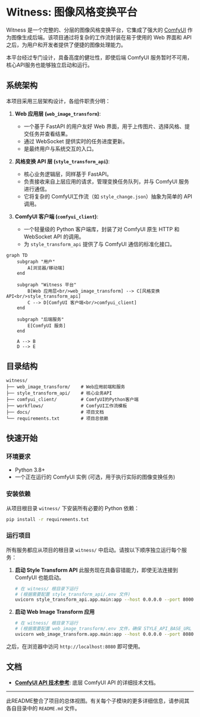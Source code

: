 # Witness: 图像风格变换平台

Witness 是一个完整的、分层的图像风格变换平台，它集成了强大的 [ComfyUI](https://github.com/comfyanonymous/ComfyUI) 作为图像生成后端。该项目通过将复杂的工作流封装在易于使用的 Web 界面和 API 之后，为用户和开发者提供了便捷的图像处理能力。

本平台经过专门设计，具备高度的健壮性，即使后端 ComfyUI 服务暂时不可用，核心API服务也能够独立启动和运行。

## 系统架构

本项目采用三层架构设计，各组件职责分明：

1.  **Web 应用层 (`web_image_transform`)**:
    *   一个基于 FastAPI 的用户友好 Web 界面，用于上传图片、选择风格、提交任务并查看结果。
    *   通过 WebSocket 提供实时的任务进度更新。
    *   是最终用户与系统交互的入口。

2.  **风格变换 API 层 (`style_transform_api`)**:
    *   核心业务逻辑层，同样基于 FastAPI。
    *   负责接收来自上层应用的请求，管理变换任务队列，并与 ComfyUI 服务进行通信。
    *   它将复杂的 ComfyUI工作流（如 `style_change.json`）抽象为简单的 API 调用。

3.  **ComfyUI 客户端 (`comfyui_client`)**:
    *   一个轻量级的 Python 客户端库，封装了对 ComfyUI 原生 HTTP 和 WebSocket API 的调用。
    *   为 `style_transform_api` 提供了与 ComfyUI 通信的标准化接口。

```mermaid
graph TD
    subgraph "用户"
        A[浏览器/移动端]
    end

    subgraph "Witness 平台"
        B[Web 应用层<br/>web_image_transform] --> C[风格变换 API<br/>style_transform_api]
        C --> D[ComfyUI 客户端<br/>comfyui_client]
    end

    subgraph "后端服务"
        E[ComfyUI 服务]
    end

    A --> B
    D --> E
```

## 目录结构

```
witness/
├── web_image_transform/    # Web应用前端和服务
├── style_transform_api/    # 核心业务API
├── comfyui_client/         # ComfyUI的Python客户端
├── workflows/              # ComfyUI工作流模板
├── docs/                   # 项目文档
└── requirements.txt        # 项目总依赖
```

## 快速开始

### 环境要求
- Python 3.8+
- 一个正在运行的 ComfyUI 实例 (可选，用于执行实际的图像变换任务)

### 安装依赖

从项目根目录 `witness/` 下安装所有必要的 Python 依赖：

```bash
pip install -r requirements.txt
```

### 运行项目

所有服务都应从项目的根目录 `witness/` 中启动。请按以下顺序独立运行每个服务：

1.  **启动 Style Transform API**
    此服务现在具备容错能力，即使无法连接到 ComfyUI 也能启动。
    ```bash
    # 在 witness/ 根目录下运行
    # (根据需要配置 style_transform_api/.env 文件)
    uvicorn style_transform_api.app.main:app --host 0.0.0.0 --port 8000
    ```

2.  **启动 Web Image Transform 应用**
    ```bash
    # 在 witness/ 根目录下运行
    # (根据需要配置 web_image_transform/.env 文件，确保 STYLE_API_BASE_URL 指向步骤1的服务)
    uvicorn web_image_transform.app.main:app --host 0.0.0.0 --port 8080
    ```
之后，在浏览器中访问 `http://localhost:8080` 即可使用。

## 文档

- **[ComfyUI API 技术参考](./docs/comfyui_api.md)**: 底层 ComfyUI API 的详细技术文档。

---
此README整合了项目的总体视图。有关每个子模块的更多详细信息，请参阅其各自目录中的 `README.md` 文件。 